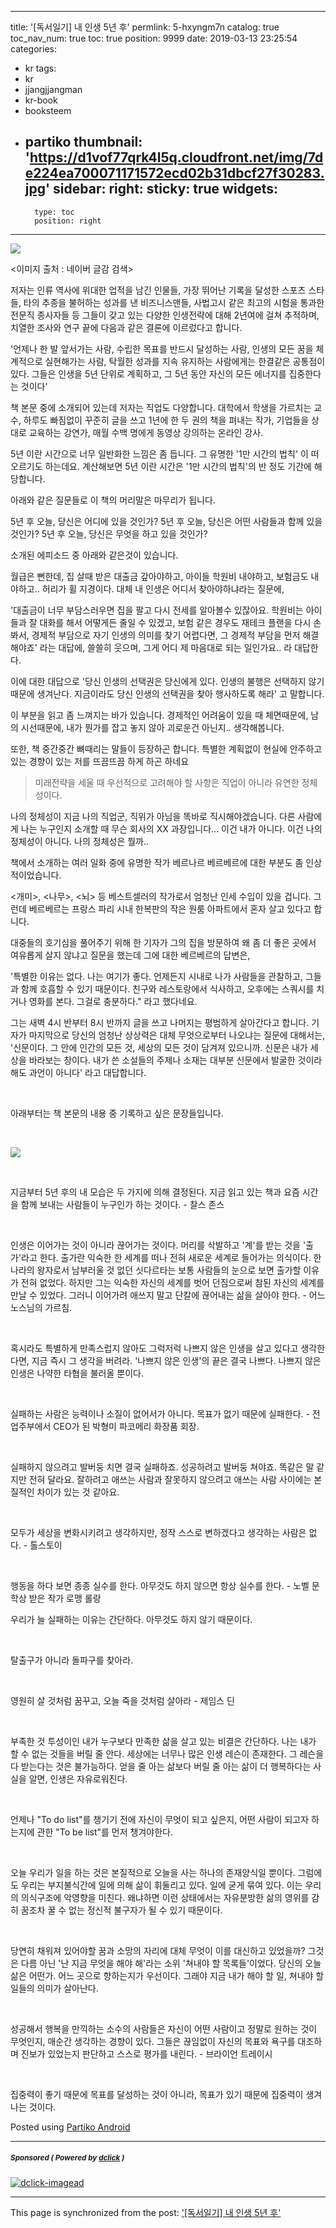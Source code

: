 
---
title: '[독서일기] 내 인생 5년 후'
permlink: 5-hxyngm7n
catalog: true
toc_nav_num: true
toc: true
position: 9999
date: 2019-03-13 23:25:54
categories:
- kr
tags:
- kr
- jjangjjangman
- kr-book
- booksteem
- partiko
thumbnail: 'https://d1vof77qrk4l5q.cloudfront.net/img/7de224ea700071171572ecd02b31dbcf27f30283.jpg'
sidebar:
    right:
        sticky: true
widgets:
    -
        type: toc
        position: right
---


![](https://d1vof77qrk4l5q.cloudfront.net/img/7de224ea700071171572ecd02b31dbcf27f30283.jpg)

<이미지 출처 : 네이버 글감 검색>

저자는 인류 역사에 위대한 업적을 남긴 인물들, 가장 뛰어난 기록을 달성한 스포츠 스타들, 타의 추종을 불허하는 성과를 낸 비즈니스맨들, 사법고시 같은 최고의 시험을 통과한 전문직 종사자들 등 그들이 갖고 있는 다양한 인생전략에 대해 2년여에 걸쳐 추적하며, 치열한 조사와 연구 끝에 다음과 같은 결론에 이르렀다고 합니다.

'언제나 한 발 앞서가는 사람, 수립한 목표를 반드시 달성하는 사람, 인생의 모든 꿈을 체계적으로 실현해가는 사람, 탁월한 성과를 지속 유지하는 사람에게는 한결같은 공통점이 있다. 그들은 인생을 5년 단위로 계획하고, 그 5년 동안 자신의 모든 에너지를 집중한다는 것이다'

책 본문 중에 소개되어 있는데 저자는 직업도 다양합니다. 대학에서 학생을 가르치는 교수, 하루도 빠짐없이 꾸준히 글을 쓰고 1년에 한 두 권의 책을 펴내는 작가, 기업들을 상대로 교육하는 강연가, 매월 수백 명에게 동영상 강의하는 온라인 강사.

5년 이란 시간으로 너무 일반화한 느낌은 좀 듭니다. 그 유명한 '1만 시간의 법칙' 이 떠오르기도 하는데요. 계산해보면 5년 이란 시간은 '1만 시간의 법칙'의 반 정도 기간에 해당합니다.

아래와 같은 질문들로 이 책의 머리말은 마무리가 됩니다.

5년 후 오늘, 당신은 어디에 있을 것인가?
5년 후 오늘, 당신은 어떤 사람들과 함께 있을 것인가?
5년 후 오늘, 당신은 무엇을 하고 있을 것인가?

소개된 에피소드 중 아래와 같은것이 있습니다.

월급은 뻔한데, 집 살때 받은 대출금 갚아야하고, 아이들 학원비 내야하고, 보험금도 내야하고.. 허리가 휠 지경이다. 대체 내 인생은 어디서 찾아야하냐라는 질문에,

'대출금이 너무 부담스러우면 집을 팔고 다시 전세를 알아볼수 있잖아요. 학원비는 아이들과 잘 대화를 해서 어떻게든 줄일 수 있겠고, 보험 같은 경우도 재테크 플랜을 다시 손봐서, 경제적 부담으로 자기 인생의 의미를 찾기 어렵다면, 그 경제적 부담을 먼저 해결해야죠' 라는 대답에,
쓸쓸히 웃으며, 그게 어디 제 마음대로 되는 일인가요.. 라 대답한다.

이에 대한 대답으로 '당신 인생의 선택권은 당신에게 있다. 인생의 불행은 선택하지 않기 때문에 생겨난다. 지금이라도 당신 인생의 선택권을 찾아 행사하도록 해라' 고 말합니다.

이 부분을 읽고 좀 느껴지는 바가 있습니다. 경제적인 어려움이 있을 때 체면때문에, 남의 시선때문에, 내가 뭔가를 잡고 놓지 않아 괴로운건 아닌지.. 생각해봅니다.

또한, 책 중간중간 뼈때리는 말들이 등장하곤 합니다. 특별한 계획없이 현실에 안주하고 있는 경향이 있는 저를 뜨끔뜨끔 하게 하곤 하네요

>미래전략을 세울 때 우선적으로 고려해야 할 사항은 직업이 아니라 유연한 정체성이다.

나의 정체성이 지금 나의 직업군, 직위가 아님을 똑바로 직시해야겠습니다. 다른 사람에게 나는 누구인지 소개할 때 무슨 회사의 XX 과장입니다... 이건 내가 아니다. 이건 나의 정체성이 아니다. 나의 정체성은 뭘까.. 

책에서 소개하는 여러 일화 중에 유명한 작가 베르나르 베르베르에 대한 부분도 좀 인상적이었습니다.

<개미>, <나무>, <뇌> 등 베스트셀러의 작가로서 엄청난 인세 수입이 있을 겁니다. 그런데 베르베르는 프랑스 파리 시내 한복판의 작은 원룸 아파트에서 혼자 살고 있다고 합니다.

대중들의 호기심을 풀어주기 위해 한 기자가 그의 집을 방문하여 왜 좀 더 좋은 곳에서 여유롭게 살지 않냐고 질문을 했는데 그에 대한 베르베르의 답변은,

'특별한 이유는 없다. 나는 여기가 좋다. 언제든지 시내로 나가 사람들을 관찰하고, 그들과 함께 호흡할 수 있기 때문이다. 친구와 레스토랑에서 식사하고, 오후에는 스쿼시를 치거나 영화를 본다. 그걸로 충분하다." 라고 했다네요.

그는 새벽 4시 반부터 8시 반까지 글을 쓰고 나머지는 평범하게 살아간다고 합니다.
기자가 마지막으로 당신의 엄청난 상상력은 대체 무엇으로부터 나오냐는 질문에 대해서는,
'신문이다. 그 안에 인간의 모든 것, 세상의 모든 것이 담겨져 있으니까. 신문은 내가 세상을 바라보는 창이다. 내가 쓴 소설들의 주제나 소재는 대부분 신문에서 발굴한 것이라해도 과언이 아니다' 라고 대답합니다.

​


아래부터는 책 본문의 내용 중 기록하고 싶은 문장들입니다.

​

![](https://i.imgur.com/HckzDOK.gif)

​

지금부터 5년 후의 내 모습은 두 가지에 의해 결정된다. 지금 읽고 있는 책과 요즘 시간을 함께 보내는 사람들이 누구인가 하는 것이다. - 찰스 존스

​

인생은 이어가는 것이 아니라 끊어가는 것이다. 머리를 삭발하고 '계'를 받는 것을 '출가'라고 한다. 출가란 익숙한 한 세계를 떠나 전혀 새로운 세계로 들어가는 의식이다. 한 나라의 왕자로서 남부러울 것 없던 싯다르타는 보통 사람들의 눈으로 보면 출가할 이유가 전혀 없었다. 하지만 그는 익숙한 자신의 세계를 벗어 던짐으로써 참된 자신의 세계를 만날 수 있었다. 그러니 이어가려 애쓰지 말고 단칼에 끊어내는 삶을 살아야 한다. - 어느 노스님의 가르침.

​

혹시라도 특별하게 만족스럽지 않아도 그럭저럭 나쁘지 않은 인생을 살고 있다고 생각한다면, 지금 즉시 그 생각을 버려라. '나쁘지 않은 인생'의 끝은 결국 나쁘다. 나쁘지 않은 인생은 나약한 타협을 불러올 뿐이다.

​

실패하는 사람은 능력이나 소질이 없어서가 아니다. 목표가 없기 때문에 실패한다. - 전업주부에서 CEO가 된 박형미 파코메리 화장품 회장.

​

실패하지 않으려고 발버둥 치면 결국 실패하죠. 성공하려고 발버둥 쳐야죠. 똑같은 말 같지만 전혀 달라요. 잘하려고 애쓰는 사람과 잘못하지 않으려고 애쓰는 사람 사이에는 본질적인 차이가 있는 것 같아요.

​

모두가 세상을 변화시키려고 생각하지만, 정작 스스로 변하겠다고 생각하는 사람은 없다. - 톨스토이

​

행동을 하다 보면 종종 실수를 한다. 아무것도 하지 않으면 항상 실수를 한다. - 노벨 문학상 받은 작가 로맹 롤랑

우리가 늘 실패하는 이유는 간단하다. 아무것도 하지 않기 때문이다.

​

탈출구가 아니라 돌파구를 찾아라.

​

영원히 살 것처럼 꿈꾸고, 오늘 죽을 것처럼 살아라 - 제임스 딘

​

부족한 것 투성이인 내가 누구보다 만족한 삶을 살고 있는 비결은 간단하다. 나는 내가 할 수 없는 것들을 버릴 줄 안다. 세상에는 너무나 많은 인생 레슨이 존재한다. 그 레슨을 다 받는다는 것은 불가능하다. 얻을 줄 아는 삶보다 버릴 줄 아는 삶이 더 행복하다는 사실을 알면, 인생은 자유로워진다.

​

언제나 "To do list"를 챙기기 전에 자신이 무엇이 되고 싶은지, 어떤 사람이 되고자 하는지에 관한 "To be list"를 먼저 챙겨야한다.

​

오늘 우리가 일을 하는 것은 본질적으로 오늘을 사는 하나의 존재양식일 뿐이다. 그럼에도 우리는 부지불식간에 일에 의해 삶이 휘둘리고 있다. 일에 굳게 묶여 있다. 이는 우리의 의식구조에 악영향을 미친다. 왜냐하면 이런 상태에서는 자유분방한 삶의 영위를 감히 꿈조차 꿀 수 없는 정신적 불구자가 될 수 있기 때문이다.

​

당연히 채워져 있어야할 꿈과 소망의 자리에 대체 무엇이 이를 대신하고 있었을까? 그것은 다름 아닌 '난 지금 무엇을 해야 해'라는 소위 '쳐내야 할 목록들'이었다. 당신의 오늘 삶은 어떤가.
어느 곳으로 향하는지가 우선이다. 그래야 지금 내가 해야 할 일, 쳐내야 할 일들의 의미가 살아난다.

​

성공해서 행복을 만끽하는 소수의 사람들은 자신이 어떤 사람이고 정말로 원하는 것이 무엇인지, 매순간 생각하는 경향이 있다. 그들은 끊임없이 자신의 목표와 욕구를 대조하며 진보가 있었는지 판단하고 스스로 평가를 내린다. - 브라이언 트레이시

​

집중력이 좋기 때문에 목표를 달성하는 것이 아니라, 목표가 있기 때문에 집중력이 생겨나는 것이다.





Posted using [Partiko Android](https://partiko.app/referral/lucky2015)

---

#####  <sub> **Sponsored ( Powered by [dclick](https://www.dclick.io) )** </sub>
[![dclick-imagead](https://s3.ap-northeast-2.amazonaws.com/dclick/image/dclick/1552477485946.png)](https://api.dclick.io/v1/c?x=eyJhbGciOiJIUzI1NiIsInR5cCI6IkpXVCJ9.eyJjIjoibHVja3kyMDE1IiwicyI6IjUtaHh5bmdtN24iLCJhIjpbImktMTk1Il0sInVybCI6Imh0dHBzOi8vd3d3LmRjbGljay5pby9tb25ldGl6ZSIsImlhdCI6MTU1MjUxOTYxNCwiZXhwIjoxODY3ODc5NjE0fQ.QY-URckzuM-2HRK5qDfK2Hf2mvYib9EEfmB7jLI2wkM)

- - -

This page is synchronized from the post: ['[독서일기] 내 인생 5년 후'](https://steemit.com/@lucky2015/5-hxyngm7n)
